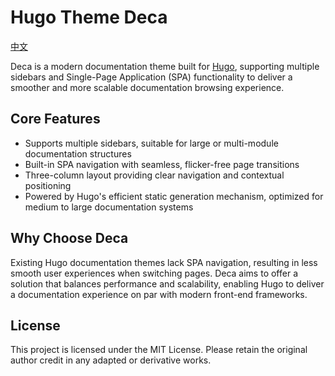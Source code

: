 # Hugo Theme Deca

[中文](https://github.com/zhenshuo2021/hugo-theme-deca/blob/main/README.zh-TW.md)

Deca is a modern documentation theme built for [Hugo](https://gohugo.io/), supporting multiple sidebars and Single-Page Application (SPA) functionality to deliver a smoother and more scalable documentation browsing experience.

## Core Features

* Supports multiple sidebars, suitable for large or multi-module documentation structures
* Built-in SPA navigation with seamless, flicker-free page transitions
* Three-column layout providing clear navigation and contextual positioning
* Powered by Hugo's efficient static generation mechanism, optimized for medium to large documentation systems

## Why Choose Deca

Existing Hugo documentation themes lack SPA navigation, resulting in less smooth user experiences when switching pages. Deca aims to offer a solution that balances performance and scalability, enabling Hugo to deliver a documentation experience on par with modern front-end frameworks.

## License

This project is licensed under the MIT License. Please retain the original author credit in any adapted or derivative works.
